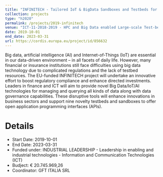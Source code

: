```yaml
---
title: "INFINITECH - Tailored IoT & BigData Sandboxes and Testbeds for Smart, Autonomous and Personalized Services in the European Finance and Insurance Services Ecosystem"
collection: projects
type: "h2020"
permalink: /projects/2019-infinitech
venue: "ICT-11-2018-2019 - HPC and Big Data enabled Large-scale Test-beds and Applications"
date: 2019-10-01
end_date: 2023-03-31
url: https://cordis.europa.eu/project/id/856632
---
```

Big data, artificial intelligence (AI) and Internet-of-Things (IoT) are essential in our data-driven environment – in all facets of daily life. However, many financial or insurance institutions still face difficulties using big data technology due to complicated regulations and the lack of testbed resources. The EU-funded INFINITECH project will undertake an innovative effort to boost regulatory compliance and enhance directed investments. Leaders in finance and ICT will aim to provide novel Big Data/IoT/AI technologies for managing and querying all kinds of data along with data governance capabilities. These disruptive tools will enhance innovations in business sectors and support nine novelty testbeds and sandboxes to offer open application programming interfaces (APIs).

Details
======
* Start Date: 2019-10-01
* End Date: 2023-03-31
* Funded under: INDUSTRIAL LEADERSHIP - Leadership in enabling and industrial technologies - Information and Communication Technologies (ICT)
* Budject: € 20.745.969,26
* Coordinator: GFT ITALIA SRL
